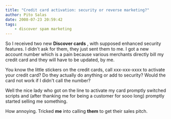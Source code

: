 ```yaml
---
title: "Credit card activation: security or reverse marketing?"
author: Pito Salas
date: 2008-07-23 20:59:42
tags:
    - discover spam marketing
---
```



So I received two new **Discover cards** , with supposed enhanced security
features. I didn't ask for them, they just sent them to me. I got a new
account number which is a pain because various merchants directly bill my
credit card and they will have to be updated, by me.

You know the little stickers on the credit cards, call xxx-xxx-xxxx to
activate your credit card? Do they actually do anything or add to security?
Would the card not work if I didn't call the number?

Well the nice lady who got on the line to activate my card promptly switched
scripts and (after thanking me for being a customer for sooo long) promptly
started selling me something.

How annoying. Tricked **me** into calling **them** to get their sales pitch.


